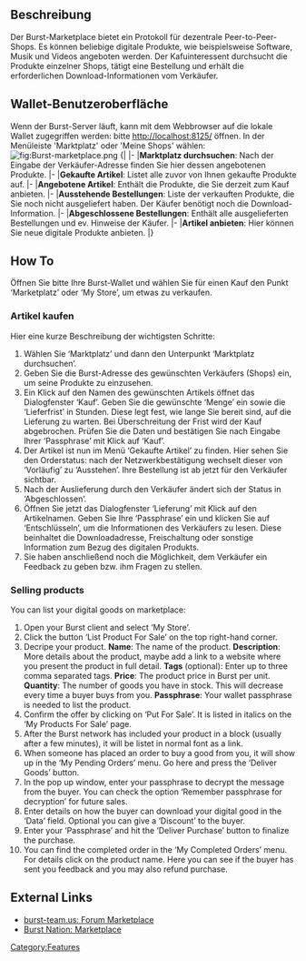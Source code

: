 <languages/>

Beschreibung
------------

Der Burst-Marketplace bietet ein Protokoll für dezentrale Peer-to-Peer-Shops. Es können beliebige digitale Produkte, wie beispielsweise Software, Musik und Videos angeboten werden. Der Kafuinteressent durchsucht die Produkte einzelner Shops, tätigt eine Bestellung und erhält die erforderlichen Download-Informationen vom Verkäufer.

Wallet-Benutzeroberfläche
-------------------------

Wenn der Burst-Server läuft, kann mit dem Webbrowser auf die lokale Wallet zugegriffen werden: bitte <http://localhost:8125/> öffnen. In der Menüleiste 'Marktplatz' oder 'Meine Shops' wählen:![](Burst-marketplace.png "fig:Burst-marketplace.png")
{| |- |**Marktplatz durchsuchen**: Nach der Eingabe der Verkäufer-Adresse finden Sie hier dessen angebotenen Produkte. |- |**Gekaufte Artikel**: Listet alle zuvor von Ihnen gekaufte Produkte auf. |- |**Angebotene Artikel**: Enthält die Produkte, die Sie derzeit zum Kauf anbieten. |- |**Ausstehende Bestellungen**: Liste der verkauften Produkte, die Sie noch nicht ausgeliefert haben. Der Käufer benötigt noch die Download-Information. |- |**Abgeschlossene Bestellungen**: Enthält alle ausgelieferten Bestellungen und ev. Hinweise der Käufer. |- |**Artikel anbieten**: Hier können Sie neue digitale Produkte anbieten. |}

How To
------

Öffnen Sie bitte Ihre Burst-Wallet und wählen Sie für einen Kauf den Punkt ‘Marketplatz’ oder ‘My Store’, um etwas zu verkaufen.

### Artikel kaufen

Hier eine kurze Beschreibung der wichtigsten Schritte:

1.  Wählen Sie ‘Marktplatz’ und dann den Unterpunkt ‘Marktplatz durchsuchen’.
2.  Geben Sie die Burst-Adresse des gewünschten Verkäufers (Shops) ein, um seine Produkte zu einzusehen.
3.  Ein Klick auf den Namen des gewünschten Artikels öffnet das Dialogfenster ‘Kauf’. Geben Sie die gewünschte ‘Menge’ ein sowie die ‘Lieferfrist’ in Stunden. Diese legt fest, wie lange Sie bereit sind, auf die Lieferung zu warten. Bei Überschreitung der Frist wird der Kauf abgebrochen. Prüfen Sie die Daten und bestätigen Sie nach Eingabe Ihrer ‘Passphrase’ mit Klick auf ‘Kauf’.
4.  Der Artikel ist nun im Menü ‘Gekaufte Artikel’ zu finden. Hier sehen Sie den Orderstatus: nach der Netzwerkbestätigung wechselt dieser von ‘Vorläufig’ zu ‘Ausstehen’. Ihre Bestellung ist ab jetzt für den Verkäufer sichtbar.
5.  Nach der Auslieferung durch den Verkäufer ändert sich der Status in ‘Abgeschlossen’.
6.  Öffnen Sie jetzt das Dialogfenster ‘Lieferung’ mit Klick auf den Artikelnamen. Geben Sie Ihre ‘Passphrase’ ein und klicken Sie auf ‘Entschlüsseln’, um die Informationen des Verkäufers zu lesen. Diese beinhaltet die Downloadadresse, Freischaltung oder sonstige Information zum Bezug des digitalen Produkts.
7.  Sie haben anschließend noch die Möglichkeit, dem Verkäufer ein Feedback zu geben bzw. ihm Fragen zu stellen.

### Selling products

You can list your digital goods on marketplace:

1.  Open your Burst client and select ‘My Store’.
2.  Click the button ‘List Product For Sale’ on the top right-hand corner.
3.  Decripe your product.
    **Name**: The name of the product.
    **Description**: More details about the product, maybe add a link to a website where you present the product in full detail.
    **Tags** (optional): Enter up to three comma separated tags.
    **Price**: The product price in Burst per unit.
    **Quantity**: The number of goods you have in stock. This will decrease every time a buyer buys from you.
    **Passphrase**: Your wallet passphrase is needed to list the product.
4.  Confirm the offer by clicking on ‘Put For Sale’. It is listed in italics on the ‘My Products For Sale’ page.
5.  After the Burst network has included your product in a block (usually after a few minutes), it will be listet in normal font as a link.
6.  When someone has placed an order to buy a good from you, it will show up in the ‘My Pending Orders’ menu. Go here and press the ‘Deliver Goods’ button.
7.  In the pop up window, enter your passphrase to decrypt the message from the buyer. You can check the option ‘Remember passphrase for decryption’ for future sales.
8.  Enter details on how the buyer can download your digital good in the ‘Data’ field. Optional you can give a ‘Discount’ to the buyer.
9.  Enter your ‘Passphrase’ and hit the ‘Deliver Purchase’ button to finalize the purchase.
10. You can find the completed order in the ‘My Completed Orders’ menu. For details click on the product name. Here you can see if the buyer has sent you feedback and you may also refund purchase.

External Links
--------------

-   [burst-team.us: Forum Marketplace](https://forums.burst-team.us/category/14/marketplace/)
-   [Burst Nation: Marketplace](https://www.burstnation.com/wbb/index.php?board/12-marketplace/)

<Category:Features>
